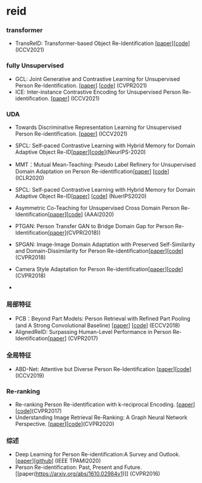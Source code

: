 # reid

### transformer
- TransReID: Transformer-based Object Re-Identification [[paper](https://openaccess.thecvf.com/content/ICCV2021/papers/He_TransReID_Transformer-Based_Object_Re-Identification_ICCV_2021_paper.pdf)][[code](https://github.com/damo-cv/TransReID)] (ICCV2021)

### fully Unsupervised
- GCL: Joint Generative and Contrastive Learning for Unsupervised Person Re-Identification. [[paper](https://arxiv.org/pdf/2012.09071v2.pdf)] [[code](https://github.com/chenhao2345/GCL)] (CVPR2021)
- ICE: Inter-instance Contrastive Encoding for Unsupervised Person Re-identification. [[paper](https://arxiv.org/abs/2103.16364)] (ICCV2021)


### UDA
- Towards Discriminative Representation Learning for Unsupervised Person Re-identification. [[paper](https://arxiv.org/abs/2108.03439)] (ICCV2021)
- SPCL: Self-paced Contrastive Learning with Hybrid Memory for Domain Adaptive Object Re-ID[[paper](https://arxiv.org/abs/2006.02713)][[code](https://github.com/yxgeee/SpCL)](NeurIPS-2020)
- MMT：Mutual Mean-Teaching: Pseudo Label Refinery for Unsupervised Domain Adaptation on Person Re-identification[[paper](https://arxiv.org/pdf/2001.01526.pdf)] [[code](https://github.com/yxgeee/MMT)] (ICLR2020)
- SPCL: Self-paced Contrastive Learning with Hybrid Memory for Domain Adaptive Object Re-ID[[paper](https://arxiv.org/pdf/2006.02713v2.pdf)] [[code](https://github.com/yxgeee/SpCL)] (NuerIPS2020)
- Asymmetric Co-Teaching for Unsupervised Cross Domain Person Re-Identification[[paper](https://arxiv.org/abs/1912.01349)][[code](https://github.com/FlyingRoastDuck/ACT_AAAI20)] (AAAI2020)


- PTGAN: Person Transfer GAN to Bridge Domain Gap for Person Re-Identification[[paper](https://arxiv.org/pdf/1711.08565.pdf)](CVPR(2018))
- SPGAN: Image-Image Domain Adaptation with Preserved Self-Similarity and Domain-Dissimilarity for Person Re-identification[[paper](https://arxiv.org/pdf/1711.07027.pdf)][[code](https://github.com/Simon4Yan/Learning-via-Translation)] (CVPR2018)
- Camera Style Adaptation for Person Re-identification[[paper](https://arxiv.org/abs/1711.10295)][[code](https://github.com/zhunzhong07/CamStyle)] (CVPR2018)
- 

### 局部特征
- PCB：Beyond Part Models: Person Retrieval with Refined Part Pooling (and A Strong Convolutional Baseline) [[paper](https://arxiv.org/pdf/1711.09349.pdf)] [[code](https://github.com/wangguanan/Pytorch-Person-ReID-Baseline-PCB-Beyond-Part-Models)]  (ECCV2018)
- AlignedReID: Surpassing Human-Level Performance in Person Re-Identification[[paper](https://arxiv.org/pdf/1711.08184.pdf)] (CVPR2017)

### 全局特征
- ABD-Net: Attentive but Diverse Person Re-Identification [[paper](https://arxiv.org/abs/1908.01114)][[code](https://github.com/jiangdapeng1024/ABD-Net)] (ICCV2019)

### Re-ranking
- Re-ranking Person Re-identification with k-reciprocal Encoding. [[paper](https://arxiv.org/abs/1701.08398)][[code](https://github.com/zhunzhong07/person-re-ranking)](CVPR2017)
- Understanding Image Retrieval Re-Ranking: A Graph Neural Network Perspective. [[paper](https://arxiv.org/abs/2012.07620v2)][[code](https://github.com/Xuanmeng-Zhang/gnn-re-ranking)](CVPR2020)
### 综述
- Deep Learning for Person Re-identification:A Survey and Outlook. [[paper](https://arxiv.org/abs/2001.04193v2)][[github](https://github.com/mangye16/ReID-Survey)] (IEEE TPAMI2020)
- Person Re-identification: Past, Present and Future. [[paper(https://arxiv.org/abs/1610.02984v1)]] (CVPR2016)
